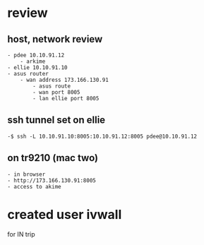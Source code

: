 # review
## host, network review
    - pdee 10.10.91.12
        - arkime 
    - ellie 10.10.91.10
    - asus router
        - wan address 173.166.130.91
            - asus route 
            - wan port 8005
            - lan ellie port 8005

## ssh tunnel set on ellie
    -$ ssh -L 10.10.91.10:8005:10.10.91.12:8005 pdee@10.10.91.12

## on tr9210 (mac two)
    - in browser
    - http://173.166.130.91:8005
    - access to akime

# created user ivwall
for IN trip